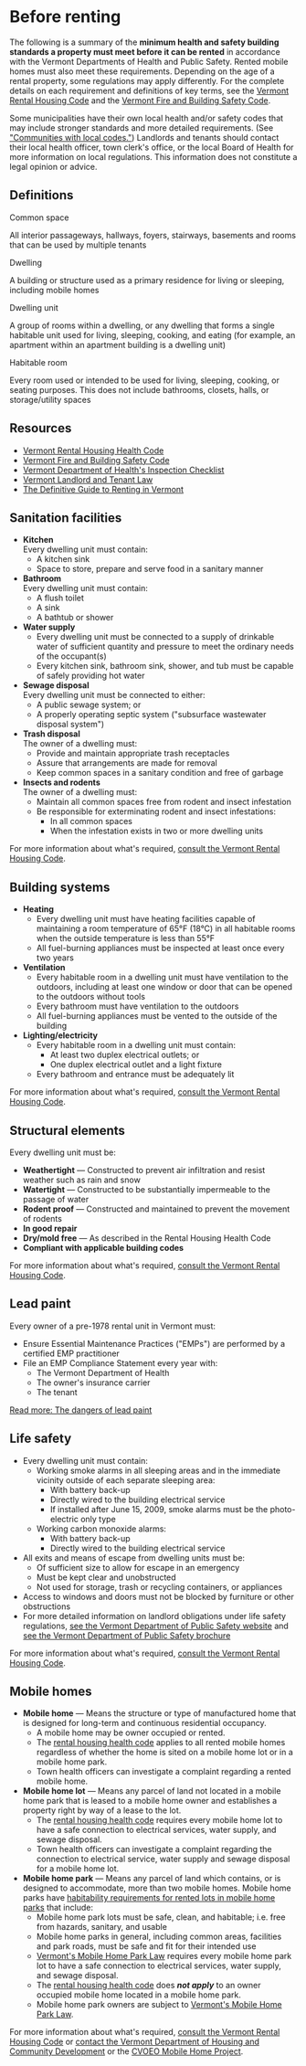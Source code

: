 ---
---
Before renting
==============

The following is a summary of the **minimum health and safety building standards a property must meet before it can be rented** in accordance with the Vermont Departments of Health and Public Safety. Rented mobile homes must also meet these requirements. Depending on the age of a rental property, some regulations may apply differently. For the complete details on each requirement and definitions of key terms, see the [Vermont Rental Housing Code](http://www.healthvermont.gov/sites/default/files/REG_Rental_Housing_Code.pdf) and the [Vermont Fire and Building Safety Code](http://firesafety.vermont.gov/sites/firesafety/files/files/rules/dfs_rules_firecode2015_current.pdf).

Some municipalities have their own local health and/or safety codes that may include stronger standards and more detailed requirements. (See ["Communities with local codes."](../../resources/communities-with-local-codes.html)) Landlords and tenants should contact their local health officer, town clerk's office, or the local Board of Health for more information on local regulations. This information does not constitute a legal opinion or advice.

Definitions
-----------

Common space

All interior passageways, hallways, foyers, stairways, basements and rooms that can be used by multiple tenants

Dwelling

A building or structure used as a primary residence for living or sleeping, including mobile homes

Dwelling unit

A group of rooms within a dwelling, or any dwelling that forms a single habitable unit used for living, sleeping, cooking, and eating (for example, an apartment within an apartment building is a dwelling unit)

Habitable room

Every room used or intended to be used for living, sleeping, cooking, or seating purposes. This does not include bathrooms, closets, halls, or storage/utility spaces

Resources
---------

*   [Vermont Rental Housing Health Code](http://www.healthvermont.gov/sites/default/files/REG_Rental_Housing_Code.pdf)
*   [Vermont Fire and Building Safety Code](http://firesafety.vermont.gov/sites/firesafety/files/files/rules/dfs_rules_firecode2015_current.pdf)
*   [Vermont Department of Health's Inspection Checklist](http://www.healthvermont.gov/sites/default/files/Env_THORental-Inspection.pdf)
*   [Vermont Landlord and Tenant Law](http://www.leg.state.vt.us/statutes/sections.cfm?Title=09&Chapter=137)
*   [The Definitive Guide to Renting in Vermont](http://www.cvoeo.org/fileLibrary/file_212.pdf)

Sanitation facilities
---------------------

*   **Kitchen**  
    Every dwelling unit must contain:
    *   A kitchen sink
    *   Space to store, prepare and serve food in a sanitary manner
*   **Bathroom**  
    Every dwelling unit must contain:
    *   A flush toilet
    *   A sink
    *   A bathtub or shower
*   **Water supply**
    *   Every dwelling unit must be connected to a supply of drinkable water of sufficient quantity and pressure to meet the ordinary needs of the occupant(s)
    *   Every kitchen sink, bathroom sink, shower, and tub must be capable of safely providing hot water
*   **Sewage disposal**  
    Every dwelling unit must be connected to either:
    *   A public sewage system; or
    *   A properly operating septic system ("subsurface wastewater disposal system")
*   **Trash disposal**  
    The owner of a dwelling must:
    *   Provide and maintain appropriate trash receptacles
    *   Assure that arrangements are made for removal
    *   Keep common spaces in a sanitary condition and free of garbage
*   **Insects and rodents**  
    The owner of a dwelling must:
    *   Maintain all common spaces free from rodent and insect infestation
    *   Be responsible for exterminating rodent and insect infestations:
        *   In all common spaces
        *   When the infestation exists in two or more dwelling units

For more information about what's required, [consult the Vermont Rental Housing Code](http://www.healthvermont.gov/sites/default/files/REG_Rental_Housing_Code.pdf#page=5).

Building systems
----------------

*   **Heating**  
    *   Every dwelling unit must have heating facilities capable of maintaining a room temperature of 65°F (18°C) in all habitable rooms when the outside temperature is less than 55°F
    *   All fuel-burning appliances must be inspected at least once every two years
*   **Ventilation**  
    *   Every habitable room in a dwelling unit must have ventilation to the outdoors, including at least one window or door that can be opened to the outdoors without tools
    *   Every bathroom must have ventilation to the outdoors
    *   All fuel-burning appliances must be vented to the outside of the building
*   **Lighting/electricity**
    *   Every habitable room in a dwelling unit must contain:
        *   At least two duplex electrical outlets; or
        *   One duplex electrical outlet and a light fixture
    *   Every bathroom and entrance must be adequately lit

For more information about what's required, [consult the Vermont Rental Housing Code](http://www.healthvermont.gov/sites/default/files/REG_Rental_Housing_Code.pdf).

Structural elements
-------------------

Every dwelling unit must be:

*   **Weathertight** — Constructed to prevent air infiltration and resist weather such as rain and snow
*   **Watertight** — Constructed to be substantially impermeable to the passage of water
*   **Rodent proof** — Constructed and maintained to prevent the movement of rodents
*   **In good repair**
*   **Dry/mold free** — As described in the Rental Housing Health Code
*   **Compliant with applicable building codes**

For more information about what's required, [consult the Vermont Rental Housing Code](http://www.healthvermont.gov/sites/default/files/REG_Rental_Housing_Code.pdf#page=10).

Lead paint
----------

Every owner of a pre-1978 rental unit in Vermont must:

*   Ensure Essential Maintenance Practices ("EMPs") are performed by a certified EMP practitioner
*   File an EMP Compliance Statement every year with:
    *   The Vermont Department of Health
    *   The owner's insurance carrier
    *   The tenant

[Read more: The dangers of lead paint](lead-paint.html)

Life safety
-----------

*   Every dwelling unit must contain:
    *   Working smoke alarms in all sleeping areas and in the immediate vicinity outside of each separate sleeping area:
        *   With battery back-up
        *   Directly wired to the building electrical service
        *   If installed after June 15, 2009, smoke alarms must be the photo-electric only type
    *   Working carbon monoxide alarms:
        *   With battery back-up
        *   Directly wired to the building electrical service
*   All exits and means of escape from dwelling units must be:
    *   Of sufficient size to allow for escape in an emergency
    *   Must be kept clear and unobstructed
    *   Not used for storage, trash or recycling containers, or appliances
*   Access to windows and doors must not be blocked by furniture or other obstructions
*   For more detailed information on landlord obligations under life safety regulations, [see the Vermont Department of Public Safety website](http://dps.vermont.gov) and [see the Vermont Department of Public Safety brochure](http://firesafety.vermont.gov/sites/firesafety/files/pdf/Misc%20Forms/Access%20%26%20ADA/landlord_info.pdf)

For more information about what's required, [consult the Vermont Rental Housing Code](http://www.healthvermont.gov/sites/default/files/REG_Rental_Housing_Code.pdf).

Mobile homes
------------

*   **Mobile home** — Means the structure or type of manufactured home that is designed for long-term and continuous residential occupancy.
    *   A mobile home may be owner occupied or rented.
    *   The [rental housing health code](http://healthvermont.gov/regs/Rental_Housing_Code.pdf) applies to all rented mobile homes regardless of whether the home is sited on a mobile home lot or in a mobile home park.
    *   Town health officers can investigate a complaint regarding a rented mobile home.
*   **Mobile home lot** — Means any parcel of land not located in a mobile home park that is leased to a mobile home owner and establishes a property right by way of a lease to the lot.
    *   The [rental housing health code](http://healthvermont.gov/regs/Rental_Housing_Code.pdf) requires every mobile home lot to have a safe connection to electrical services, water supply, and sewage disposal.
    *   Town health officers can investigate a complaint regarding the connection to electrical service, water supply and sewage disposal for a mobile home lot.
*   **Mobile home park** — Means any parcel of land which contains, or is designed to accommodate, more than two mobile homes. Mobile home parks have [habitability requirements for rented lots in mobile home parks](http://accd.vermont.gov/sites/accdnew/files/documents/H-RulesPartIII-Adopted.pdf) that include:
    *   Mobile home park lots must be safe, clean, and habitable; i.e. free from hazards, sanitary, and usable
    *   Mobile home parks in general, including common areas, facilities and park roads, must be safe and fit for their intended use
    *   [Vermont's Mobile Home Park Law](https://legislature.vermont.gov/statutes/chapter/10/153) requires every mobile home park lot to have a safe connection to electrical services, water supply, and sewage disposal.
    *   The [rental housing health code](http://healthvermont.gov/regs/Rental_Housing_Code.pdf) does **_not apply_** to an owner occupied mobile home located in a mobile home park.
    *   Mobile home park owners are subject to [Vermont's Mobile Home Park Law](http://www.leg.state.vt.us/statutes/sections.cfm?Title=10&Chapter=153).

For more information about what's required, [consult the Vermont Rental Housing Code](http://www.healthvermont.gov/sites/default/files/REG_Rental_Housing_Code.pdf) or [contact the Vermont Department of Housing and Community Development](http://accd.vermont.gov/housing) or the [CVOEO Mobile Home Project](https://www.cvoeo.org/?fuseaction=dep_intro&dept_id=13).
